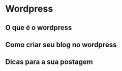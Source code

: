 # Wordpress

## O que é o wordpress

## Como criar seu blog no wordpress

## Dicas para a sua postagem
